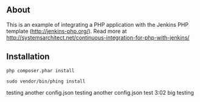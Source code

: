 ## About

This is an example of integrating a PHP application with the Jenkins PHP template (http://jenkins-php.org/). 
Read more at http://systemsarchitect.net/continuous-integration-for-php-with-jenkins/

## Installation

```
php composer.phar install
```

```
sudo vendor/bin/phing install
```
testing another config.json
testing another config.json
test 3:02 big testing
